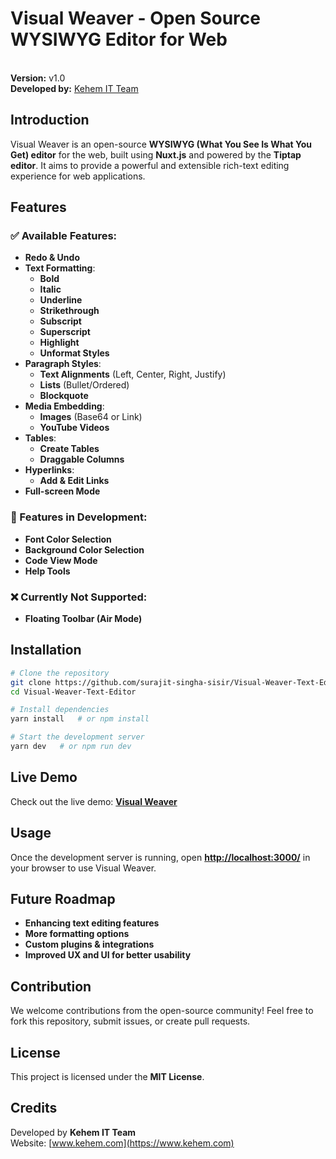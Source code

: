 # Visual Weaver - Open Source WYSIWYG Editor for Web

\
**Version:** v1.0\
**Developed by:** [Kehem IT Team](https://www.kehem.com)

## Introduction

Visual Weaver is an open-source **WYSIWYG (What You See Is What You Get) editor** for the web, built using **Nuxt.js** and powered by the **Tiptap editor**. It aims to provide a powerful and extensible rich-text editing experience for web applications.

## Features

### ✅ Available Features:

- **Redo & Undo**
- **Text Formatting**:
  - **Bold**
  - **Italic**
  - **Underline**
  - **Strikethrough**
  - **Subscript**
  - **Superscript**
  - **Highlight**
  - **Unformat Styles**
- **Paragraph Styles**:
  - **Text Alignments** (Left, Center, Right, Justify)
  - **Lists** (Bullet/Ordered)
  - **Blockquote**
- **Media Embedding**:
  - **Images** (Base64 or Link)
  - **YouTube Videos**
- **Tables**:
  - **Create Tables**
  - **Draggable Columns**
- **Hyperlinks**:
  - **Add & Edit Links**
- **Full-screen Mode**

### 🚧 Features in Development:

- **Font Color Selection**
- **Background Color Selection**
- **Code View Mode**
- **Help Tools**

### ❌ Currently Not Supported:

- **Floating Toolbar (Air Mode)**

## Installation

```sh
# Clone the repository
git clone https://github.com/surajit-singha-sisir/Visual-Weaver-Text-Editor.git
cd Visual-Weaver-Text-Editor

# Install dependencies
yarn install   # or npm install

# Start the development server
yarn dev   # or npm run dev
```

## Live Demo

Check out the live demo: [**Visual Weaver**](https://visual-weaver-text-editor.vercel.app/)

## Usage

Once the development server is running, open [**http://localhost:3000/**](http://localhost:3000/) in your browser to use Visual Weaver.

## Future Roadmap

- **Enhancing text editing features**
- **More formatting options**
- **Custom plugins & integrations**
- **Improved UX and UI for better usability**

## Contribution

We welcome contributions from the open-source community! Feel free to fork this repository, submit issues, or create pull requests.

## License

This project is licensed under the **MIT License**.

## Credits

Developed by **Kehem IT Team**\
Website: [www.kehem.com](https://www.kehem.com)

